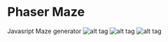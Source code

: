 # Phaser Maze
Javasript Maze generator
![alt tag](https://github.com/landroo/PahserMaze/blob/master/line.png)
![alt tag](https://github.com/landroo/PahserMaze/blob/master/tile.png)
![alt tag](https://github.com/landroo/PahserMaze/blob/master/sprite.png)